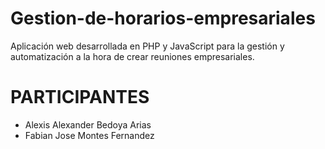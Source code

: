 # Gestion-de-horarios-empresariales
Aplicación web desarrollada en PHP y JavaScript para la gestión y automatización a la hora de crear reuniones empresariales.
# PARTICIPANTES 
  - Alexis Alexander Bedoya Arias 
  - Fabian Jose Montes Fernandez 
  
